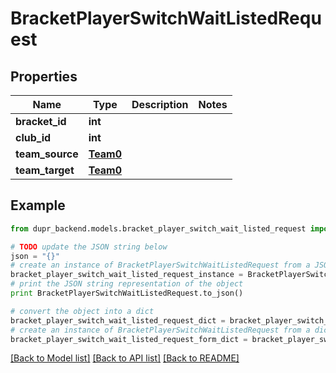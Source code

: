 # BracketPlayerSwitchWaitListedRequest


## Properties
Name | Type | Description | Notes
------------ | ------------- | ------------- | -------------
**bracket_id** | **int** |  | 
**club_id** | **int** |  | 
**team_source** | [**Team0**](Team0.md) |  | 
**team_target** | [**Team0**](Team0.md) |  | 

## Example

```python
from dupr_backend.models.bracket_player_switch_wait_listed_request import BracketPlayerSwitchWaitListedRequest

# TODO update the JSON string below
json = "{}"
# create an instance of BracketPlayerSwitchWaitListedRequest from a JSON string
bracket_player_switch_wait_listed_request_instance = BracketPlayerSwitchWaitListedRequest.from_json(json)
# print the JSON string representation of the object
print BracketPlayerSwitchWaitListedRequest.to_json()

# convert the object into a dict
bracket_player_switch_wait_listed_request_dict = bracket_player_switch_wait_listed_request_instance.to_dict()
# create an instance of BracketPlayerSwitchWaitListedRequest from a dict
bracket_player_switch_wait_listed_request_form_dict = bracket_player_switch_wait_listed_request.from_dict(bracket_player_switch_wait_listed_request_dict)
```
[[Back to Model list]](../README.md#documentation-for-models) [[Back to API list]](../README.md#documentation-for-api-endpoints) [[Back to README]](../README.md)


